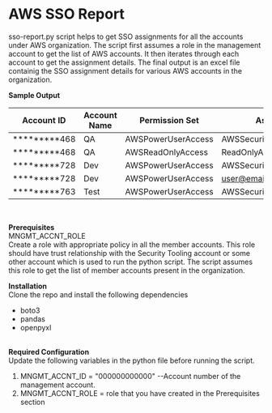 # AWS SSO Report

sso-report.py script helps to get SSO assignments for all the accounts under AWS organization. The script first assumes a role in the management account to get the list of AWS accounts. It then iterates through each account to get the assignment details. The final output is an excel file containig the SSO assignment details for various AWS accounts in the organization.

**Sample Output** <br>

| Account ID        | Account Name | Permission Set     | Assignment                 | Type  |
| ----------------- | ------------ | ------------------ | -------------------------- | ----- |
| \***\*\*\*\***468 | QA           | AWSPowerUserAccess | AWSSecurityAuditPowerUsers | GROUP |
| \***\*\*\*\***468 | QA           | AWSReadOnlyAccess  | ReadOnlyAccess             | GROUP |
| \***\*\*\*\***728 | Dev          | AWSPowerUserAccess | AWSSecurityAuditPowerUsers | GROUP |
| \***\*\*\*\***728 | Dev          | AWSPowerUserAccess | user@email.com             | USER  |
| \***\*\*\*\***763 | Test         | AWSPowerUserAccess | AWSSecurityAuditPowerUsers | GROUP |

<br>

**Prerequisites**<br>
MNGMT_ACCNT_ROLE<br>
Create a role with appropriate policy in all the member accounts. This role should have trust relationship with the Security Tooling account or some other account which is used to run the python script. The script assumes this role to get the list of member accounts present in the organization.<br>

**Installation**<br>
Clone the repo and install the following dependencies<br>
- boto3
- pandas
- openpyxl <br><br>

**Required Configuration** <br>
Update the following variables in the python file before running the script.
1. MNGMT_ACCNT_ID = "000000000000" --Account number of the management account. <br>
2. MNGMT_ACCNT_ROLE = role that you have created in the Prerequisites section<br>